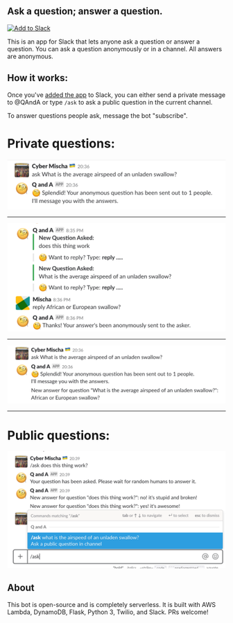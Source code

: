## Ask a question; answer a question.

<a href="https://slack.com/oauth/authorize?client_id=303250292951.355565480789&scope=commands,bot,channels:history,chat:write:bot"><img alt="Add to Slack" height="40" width="139" src="https://platform.slack-edge.com/img/add_to_slack.png" srcset="https://platform.slack-edge.com/img/add_to_slack.png 1x, https://platform.slack-edge.com/img/add_to_slack@2x.png 2x" /></a>

This is an app for Slack that lets anyone ask a question or answer a question.
You can ask a question anonymously or in a channel.
All answers are anonymous.

## How it works:
Once you've [added the app](https://slack.com/oauth/authorize?client_id=303250292951.355565480789&scope=commands,bot,chat:write:bot) to Slack, you can either send a private message to @QAndA or type `/ask` to ask a public question in the current channel.

To answer questions people ask, message the bot "subscribe".


# Private questions:
![ask1](screenshots/a1.png)

---

![answer](screenshots/r1.png)

---

![ask2](screenshots/a2.png)

---


# Public questions:
![in-channel](screenshots/c1.png)



## About
This bot is open-source and is completely serverless.
It is built with AWS Lambda, DynamoDB, Flask, Python 3, Twilio, and Slack. PRs welcome!
